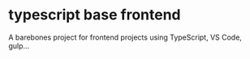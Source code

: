 # typescript base frontend

A barebones project for frontend projects using TypeScript, VS Code, gulp...

